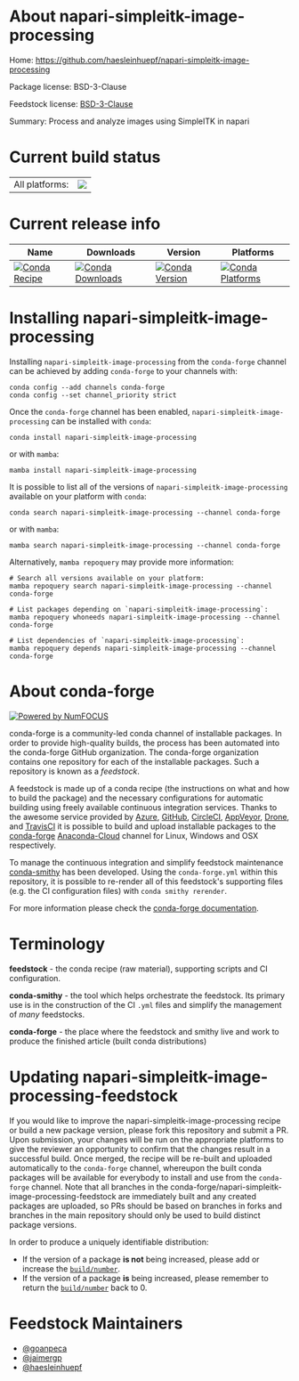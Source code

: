 About napari-simpleitk-image-processing
=======================================

Home: https://github.com/haesleinhuepf/napari-simpleitk-image-processing

Package license: BSD-3-Clause

Feedstock license: [BSD-3-Clause](https://github.com/conda-forge/napari-simpleitk-image-processing-feedstock/blob/main/LICENSE.txt)

Summary: Process and analyze images using SimpleITK in napari

Current build status
====================


<table><tr><td>All platforms:</td>
    <td>
      <a href="https://dev.azure.com/conda-forge/feedstock-builds/_build/latest?definitionId=15304&branchName=main">
        <img src="https://dev.azure.com/conda-forge/feedstock-builds/_apis/build/status/napari-simpleitk-image-processing-feedstock?branchName=main">
      </a>
    </td>
  </tr>
</table>

Current release info
====================

| Name | Downloads | Version | Platforms |
| --- | --- | --- | --- |
| [![Conda Recipe](https://img.shields.io/badge/recipe-napari--simpleitk--image--processing-green.svg)](https://anaconda.org/conda-forge/napari-simpleitk-image-processing) | [![Conda Downloads](https://img.shields.io/conda/dn/conda-forge/napari-simpleitk-image-processing.svg)](https://anaconda.org/conda-forge/napari-simpleitk-image-processing) | [![Conda Version](https://img.shields.io/conda/vn/conda-forge/napari-simpleitk-image-processing.svg)](https://anaconda.org/conda-forge/napari-simpleitk-image-processing) | [![Conda Platforms](https://img.shields.io/conda/pn/conda-forge/napari-simpleitk-image-processing.svg)](https://anaconda.org/conda-forge/napari-simpleitk-image-processing) |

Installing napari-simpleitk-image-processing
============================================

Installing `napari-simpleitk-image-processing` from the `conda-forge` channel can be achieved by adding `conda-forge` to your channels with:

```
conda config --add channels conda-forge
conda config --set channel_priority strict
```

Once the `conda-forge` channel has been enabled, `napari-simpleitk-image-processing` can be installed with `conda`:

```
conda install napari-simpleitk-image-processing
```

or with `mamba`:

```
mamba install napari-simpleitk-image-processing
```

It is possible to list all of the versions of `napari-simpleitk-image-processing` available on your platform with `conda`:

```
conda search napari-simpleitk-image-processing --channel conda-forge
```

or with `mamba`:

```
mamba search napari-simpleitk-image-processing --channel conda-forge
```

Alternatively, `mamba repoquery` may provide more information:

```
# Search all versions available on your platform:
mamba repoquery search napari-simpleitk-image-processing --channel conda-forge

# List packages depending on `napari-simpleitk-image-processing`:
mamba repoquery whoneeds napari-simpleitk-image-processing --channel conda-forge

# List dependencies of `napari-simpleitk-image-processing`:
mamba repoquery depends napari-simpleitk-image-processing --channel conda-forge
```


About conda-forge
=================

[![Powered by
NumFOCUS](https://img.shields.io/badge/powered%20by-NumFOCUS-orange.svg?style=flat&colorA=E1523D&colorB=007D8A)](https://numfocus.org)

conda-forge is a community-led conda channel of installable packages.
In order to provide high-quality builds, the process has been automated into the
conda-forge GitHub organization. The conda-forge organization contains one repository
for each of the installable packages. Such a repository is known as a *feedstock*.

A feedstock is made up of a conda recipe (the instructions on what and how to build
the package) and the necessary configurations for automatic building using freely
available continuous integration services. Thanks to the awesome service provided by
[Azure](https://azure.microsoft.com/en-us/services/devops/), [GitHub](https://github.com/),
[CircleCI](https://circleci.com/), [AppVeyor](https://www.appveyor.com/),
[Drone](https://cloud.drone.io/welcome), and [TravisCI](https://travis-ci.com/)
it is possible to build and upload installable packages to the
[conda-forge](https://anaconda.org/conda-forge) [Anaconda-Cloud](https://anaconda.org/)
channel for Linux, Windows and OSX respectively.

To manage the continuous integration and simplify feedstock maintenance
[conda-smithy](https://github.com/conda-forge/conda-smithy) has been developed.
Using the ``conda-forge.yml`` within this repository, it is possible to re-render all of
this feedstock's supporting files (e.g. the CI configuration files) with ``conda smithy rerender``.

For more information please check the [conda-forge documentation](https://conda-forge.org/docs/).

Terminology
===========

**feedstock** - the conda recipe (raw material), supporting scripts and CI configuration.

**conda-smithy** - the tool which helps orchestrate the feedstock.
                   Its primary use is in the construction of the CI ``.yml`` files
                   and simplify the management of *many* feedstocks.

**conda-forge** - the place where the feedstock and smithy live and work to
                  produce the finished article (built conda distributions)


Updating napari-simpleitk-image-processing-feedstock
====================================================

If you would like to improve the napari-simpleitk-image-processing recipe or build a new
package version, please fork this repository and submit a PR. Upon submission,
your changes will be run on the appropriate platforms to give the reviewer an
opportunity to confirm that the changes result in a successful build. Once
merged, the recipe will be re-built and uploaded automatically to the
`conda-forge` channel, whereupon the built conda packages will be available for
everybody to install and use from the `conda-forge` channel.
Note that all branches in the conda-forge/napari-simpleitk-image-processing-feedstock are
immediately built and any created packages are uploaded, so PRs should be based
on branches in forks and branches in the main repository should only be used to
build distinct package versions.

In order to produce a uniquely identifiable distribution:
 * If the version of a package **is not** being increased, please add or increase
   the [``build/number``](https://docs.conda.io/projects/conda-build/en/latest/resources/define-metadata.html#build-number-and-string).
 * If the version of a package **is** being increased, please remember to return
   the [``build/number``](https://docs.conda.io/projects/conda-build/en/latest/resources/define-metadata.html#build-number-and-string)
   back to 0.

Feedstock Maintainers
=====================

* [@goanpeca](https://github.com/goanpeca/)
* [@jaimergp](https://github.com/jaimergp/)
* [@haesleinhuepf](https://github.com/haesleinhuepf/)

